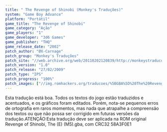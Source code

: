 ```yaml
---
title: " The Revenge of Shinobi (Monkey's Traduções)"
system: "Game Boy Advance"
platform: "Portátil"
game_title: "The Revenge of Shinobi"
game_category: "Ação"
game_players: "1"
game_developer: "3d6 Games"
game_publisher: "THQ"
game_release_date: "2002"
patch_author: "ØX-Carnage"
patch_group: "Monkey's Traduções"
patch_site: "//web.archive.org/web/20110202120839/http://monkeystraducoes.com/"
patch_version: "1.0"
patch_release: "27/02/2009"
patch_type: "IPS"
patch_progress: "100%"
patch_images: ["//img.romhackers.org/traducoes/%5BGBA%5D%20The%20Revenge%20of%20Shinobi%20-%20Monkey's%20Tradu%C3%A7%C3%B5es%20-%201.png","//img.romhackers.org/traducoes/%5BGBA%5D%20The%20Revenge%20of%20Shinobi%20-%20Monkey's%20Tradu%C3%A7%C3%B5es%20-%202.png","//img.romhackers.org/traducoes/%5BGBA%5D%20The%20Revenge%20of%20Shinobi%20-%20Monkey's%20Tradu%C3%A7%C3%B5es%20-%203.png"]
---
```

Esta tradução está boa. Todos os textos do jogo estão traduzidos e acentuados, e os gráficos foram editados. Porém, nota-se pequenos erros de ortografia em raros momentos, mas nada que atrapalhe a compreensão dos textos ou que não possa ser corrigido em futuras versões da tradução.ATENÇÃO:Esta tradução deve ser aplicada na ROM original Revenge of Shinobi, The (E) (M5).gba, com CRC32 58A3F0E1